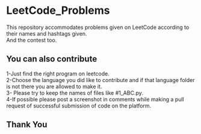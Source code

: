 # LeetCode_Problems
This repository accommodates problems given on LeetCode according to their names and hashtags given.\
And the contest too.    
## You can also contribute
1-Just find the right program on leetcode.\
2-Choose the language you did like to contribute and if that language folder is not there you are allowed to make it.\
3- Please try to keep the names of files like #1_ABC.py.\
4-If possible please post a screenshot in comments while making a pull request of successful submission of code on the platform.
## Thank You 
